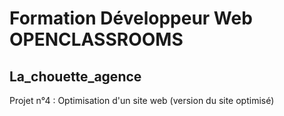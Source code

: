 # Formation Développeur Web OPENCLASSROOMS

## La_chouette_agence
Projet n°4 : Optimisation d'un site web (version du site optimisé)
